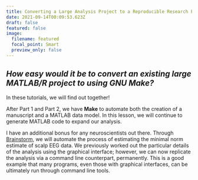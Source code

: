 ```yaml
---
title: Converting a Large Analysis Project to a Reproducible Research Framework Part 3
date: 2021-09-14T00:09:53.623Z
draft: false
featured: false
image:
  filename: featured
  focal_point: Smart
  preview_only: false
---
```

## *How easy would it be to convert an existing large MATLAB/R project to using GNU Make?*

In these tutorials, we will find out together!

After Part 1 and Part 2, we have **Make** to automate both the creation of a manuscript and a MATLAB data model. In this lesson, we will continue to generate MATLAB code to expand our analysis.

I have an additional bonus for any neuroscientists out there. Through [Brainstorm](https://neuroimage.usc.edu/brainstorm/Introduction), we will automate the process of estimating the minimal norm estimate of scalp EEG data. We previously worked out the particular details of the analysis using the graphical interface; however, we can now replicate the analysis via a command line counterpart, permanently. This is a good example that many programs, even those with graphical interfaces, can be ultimately run through command line tools.